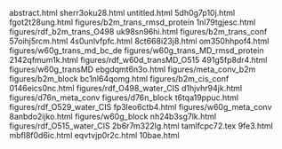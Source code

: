 abstract.html
sherr3oku28.html
untitled.html
5dh0g7p10j.html
fgot2t28ung.html
figures/b2m_trans_rmsd_protein
1nl79tgjesc.html
figures/rdf_b2m_trans_O498
uk98sn96hi.html
figures/b2m_trans_conf
57oihj5rcm.html
4s0unlvfpfc.html
8ct668i23j8.html
om350hhpof4.html
figures/w60g_trans_md_bc_de
figures/w60g_trans_MD_rmsd_protein
2142qfmum1k.html
figures/rdf_w60d_transMD_O515
491g5fp8dr4.html
figures/w60g_transMD
ebgdqmt6n3o.html
figures/meta_conv_b2m
figures/b2m_block
bc1nl64qomg.html
figures/b2m_cis_conf
0146eics0nc.html
figures/rdf_O498_water_CIS
d1hjvhr94jk.html
figures/d76n_meta_conv
figures/d76n_block
t6tqa19ppuc.html
figures/rdf_O529_water_CIS
fp3leo6ctb4.html
figures/w60g_meta_conv
8anbdo2ijko.html
figures/w60g_block
nh24b3sg7lk.html
figures/rdf_O515_water_CIS
2b6r7m322lg.html
tamlfcpc72.tex
9fe3.html
mbfl8f0d6ic.html
eqvtvjp0r2c.html
10bae.html